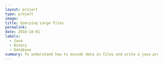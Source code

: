 ```yaml
---
layout: project
type: project
image: 
title: Querying Large Files
permalink: 
date: 2018-18-01
labels:
  - Java
  - Binary
  - Database
summary: To understand how to encode data in files and write a java program to query large CSV files
---
```

